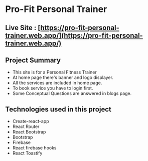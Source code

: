 # Pro-Fit Personal Trainer

## Live Site : [https://pro-fit-personal-trainer.web.app/](https://pro-fit-personal-trainer.web.app/)

## Project Summary
* This site is for a Personal Fitness Trainer
* At home page there's banner and logo displayer.
* All the services are included in home page.
* To book service you have to login first. 
* Some Conceptual Questions are answered in blogs page.

## Technologies used in this project
* Create-react-app
* React Router
* React Bootstrap
* Bootstrap
* Firebase
* React firebase hooks
* React Toastify